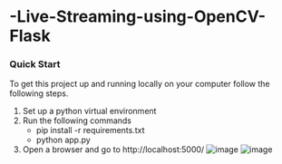 # -Live-Streaming-using-OpenCV-Flask
### Quick Start
To get this project up and running locally on your computer follow the following steps.
1. Set up a python virtual environment
2. Run the following commands
    * pip install -r requirements.txt
    * python app.py
3. Open a browser and go to http://localhost:5000/
![image](https://user-images.githubusercontent.com/96526237/167829361-b90e2ddc-039a-4a07-a030-117be6fbd570.png)
![image](https://user-images.githubusercontent.com/96526237/167829882-fabce156-f657-45af-8e95-a7e6c9df25bf.png)
